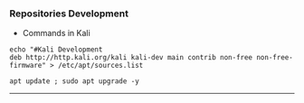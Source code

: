### Repositories Development

* Commands in Kali
```
echo "#Kali Development
deb http://http.kali.org/kali kali-dev main contrib non-free non-free-firmware" > /etc/apt/sources.list
```

```
apt update ; sudo apt upgrade -y
```

---
